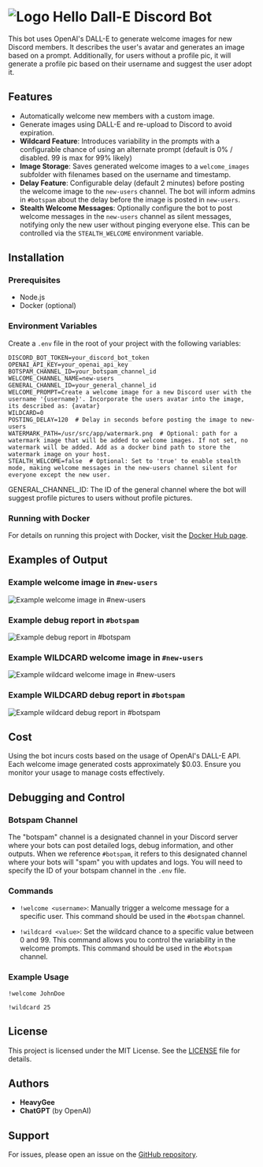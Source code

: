 # ![Logo](https://github.com/heavygee/hello-dalle-discordbot/blob/main/readme_images/logo.png) Hello Dall-E Discord Bot

This bot uses OpenAI's DALL-E to generate welcome images for new Discord members. It describes the user's avatar and generates an image based on a prompt. Additionally, for users without a profile pic, it will generate a profile pic based on their username and suggest the user adopt it.

## Features
- Automatically welcome new members with a custom image.
- Generate images using DALL-E and re-upload to Discord to avoid expiration.
- **Wildcard Feature**: Introduces variability in the prompts with a configurable chance of using an alternate prompt (default is 0% / disabled. 99 is max for 99% likely)
- **Image Storage**: Saves generated welcome images to a `welcome_images` subfolder with filenames based on the username and timestamp.
- **Delay Feature**: Configurable delay (default 2 minutes) before posting the welcome image to the `new-users` channel. The bot will inform admins in `#botspam` about the delay before the image is posted in `new-users`.
- **Stealth Welcome Messages**: Optionally configure the bot to post welcome messages in the `new-users` channel as silent messages, notifying only the new user without pinging everyone else. This can be controlled via the `STEALTH_WELCOME` environment variable.

## Installation

### Prerequisites
- Node.js
- Docker (optional)

### Environment Variables
Create a `.env` file in the root of your project with the following variables:

```plaintext
DISCORD_BOT_TOKEN=your_discord_bot_token
OPENAI_API_KEY=your_openai_api_key
BOTSPAM_CHANNEL_ID=your_botspam_channel_id
WELCOME_CHANNEL_NAME=new-users
GENERAL_CHANNEL_ID=your_general_channel_id
WELCOME_PROMPT=Create a welcome image for a new Discord user with the username '{username}'. Incorporate the users avatar into the image, its described as: {avatar}
WILDCARD=0
POSTING_DELAY=120  # Delay in seconds before posting the image to new-users
WATERMARK_PATH=/usr/src/app/watermark.png  # Optional: path for a watermark image that will be added to welcome images. If not set, no watermark will be added. Add as a docker bind path to store the watermark image on your host.
STEALTH_WELCOME=false  # Optional: Set to 'true' to enable stealth mode, making welcome messages in the new-users channel silent for everyone except the new user.
```

GENERAL_CHANNEL_ID: The ID of the general channel where the bot will suggest profile pictures to users without profile pictures.

### Running with Docker

For details on running this project with Docker, visit the [Docker Hub page](https://hub.docker.com/r/heavygee/hello-dalle-discordbot).

## Examples of Output

### Example welcome image in `#new-users`
![Example welcome image in #new-users](https://github.com/heavygee/hello-dalle-discordbot/blob/main/readme_images/new-users-output.png)

### Example debug report in `#botspam`
![Example debug report in #botspam](https://github.com/heavygee/hello-dalle-discordbot/blob/main/readme_images/botspam-output.png)

### Example WILDCARD welcome image in `#new-users`
![Example wildcard welcome image in #new-users](https://github.com/heavygee/hello-dalle-discordbot/blob/main/readme_images/wildcard-output.png)

### Example WILDCARD debug report in `#botspam`
![Example wildcard debug report in #botspam](https://github.com/heavygee/hello-dalle-discordbot/blob/main/readme_images/wildcard-botspam-output.png)

## Cost

Using the bot incurs costs based on the usage of OpenAI's DALL-E API. Each welcome image generated costs approximately $0.03. Ensure you monitor your usage to manage costs effectively.

## Debugging and Control

### Botspam Channel

The "botspam" channel is a designated channel in your Discord server where your bots can post detailed logs, debug information, and other outputs. When we reference `#botspam`, it refers to this designated channel where your bots will "spam" you with updates and logs. You will need to specify the ID of your botspam channel in the `.env` file.

### Commands

- `!welcome <username>`: Manually trigger a welcome message for a specific user. This command should be used in the `#botspam` channel.

- `!wildcard <value>`: Set the wildcard chance to a specific value between 0 and 99. This command allows you to control the variability in the welcome prompts. This command should be used in the `#botspam` channel.

### Example Usage

```plaintext
!welcome JohnDoe
```

```plaintext
!wildcard 25
```

## License

This project is licensed under the MIT License. See the [LICENSE](https://github.com/heavygee/hello-dalle-discordbot/blob/main/LICENSE) file for details.

## Authors

- **HeavyGee**
- **ChatGPT** (by OpenAI)

## Support

For issues, please open an issue on the [GitHub repository](https://github.com/heavygee/hello-dalle-discordbot).
